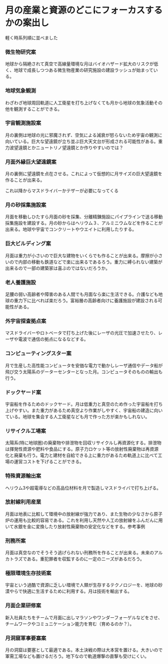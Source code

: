 # 月の産業と資源のどこにフォーカスするかの案出し

軽く時系列順に並べました


### 微生物研究案
地球から隔絶されて真空で高線量環境な月はバイオハザード拡大のリスクが低く、地球で成長しつつある微生物産業の研究施設の建設ラッシュが始まっている。

### 地球気象観測
わざわざ地球周回軌道に人工衛星を打ち上げなくても月から地球の気象活動その他を観測することができる。

### 宇宙観測施設案
月の裏側は地球の光に邪魔されず、空気による減衰が怒らないため宇宙の観測に向いている。巨大な望遠鏡が立ち並ぶ巨大天文台が形成される可能性がある。重力波望遠鏡とかニュートリノ望遠鏡とか作りやすいのでは？

### 月面外縁巨大望遠鏡案
月の裏側に望遠鏡を点在させる。これによって仮想的に月サイズの巨大望遠鏡を作ることが出来る。


これ以降からマスドライバーかテザーが必要になってくる


### 月の砂採集施設案
月面を移動しひたすら月面の砂を採集、分離精錬施設にパイプラインで送る移動採集施設を建設する。月の砂からはヘリウム３、アルミニウムなどを作ることが出来る。地球や宇宙でコンクリートやウエイトに利用したりする。

### 巨大ビルディング案
月面は重力が小さいので巨大な建物をいくらでも作ることが出来る。摩擦が小さいので内部の移動も鉄道などで楽に出来るであるろう。重力に縛られない建築が出来るので一部の建築家は喜ぶのではないだろうか。

### 老人養護施設
足腰の弱い高齢者や障害のある人間でも月面なら楽に生活できる。介護なども地球の重力下に比べれば楽だろう。富裕層の高齢者向けに養護施設が建設される可能性がある。

### 外宇宙探査拠点案
マスドライバーやロトベータで打ち上げた後にレーザの光圧で加速させたり、レーザや電波で通信の拠点になるなどする。

### コンピューティングスター案
月で生産した高性能コンピュータを安価な電力で動かしレーザ通信やデータ船が飛び交う太陽系のデーターセンターとなった月。コンピュータそのものの輸出も行う。

### ドックヤード案
宇宙船を作るためのドックヤード。月は低重力と真空のため作った宇宙船を打ち上げやすい。また重力があるため真空より作業がしやすく、宇宙船の建造に向いている。地球を集会する人工衛星なども月で作った方が楽かもしれない。

### リサイクル工場案
太陽系(特に地球圏)の廃棄物や排泄物を回収リサイクルし再資源化する。排泄物は揮発性資源や肥料や食品にする。原子力ロケット等の放射性廃棄物は再資源化と廃棄も行う。電力と建材を自給できる上に重力があるため軌道上に比べて工場の運営コストを下げることができる。

### 特殊資源輸出案
ヘリウム3や超電導などの高品位材料を月で製造しマスドライバで打ち上げる。

### 放射線利用産業
月面は地表に比較して環境中の放射線が強力であり、また生物の少なさから原子炉の運用も比較的容易である。これを利用し天然や人工の放射線をふんだんに用いて水銀を金に変換したり放射性廃棄物の安定化などをする。参考事例

### 刑務所案
月面は真空なのでそうそう逃げられない刑務所を作ることが出来る。未来のアルカトラズである。重犯罪者を収監するのに一定のニーズがあるだろう。

### 極限環境生存技術案
宇宙という過酷で資源に乏しい環境で人類が生存するテクノロジーを、地球の砂漠やらで快適に生活するために利用する。月は技術を輸出する。

### 月面企業研修案
新入社員たちをチームで月面に出しマラソンやワンダーフォーゲルなどをさせ、チームワークやコミュニケーション能力を育む（育めるのか？）。

### 月洞窟軍事要塞案
月の洞窟は要塞として最適である。本土決戦の際は大本営を置ける。大きいので軍需工場なども置けるだろう。地下なので軌道爆撃の直撃も受けにくい。

